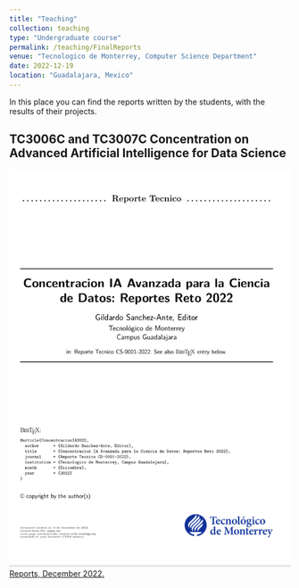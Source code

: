 ```yaml
---
title: "Teaching"
collection: teaching
type: "Undergraduate course"
permalink: /teaching/FinalReports
venue: "Tecnologico de Monterrey, Computer Science Department"
date: 2022-12-19
location: "Guadalajara, Mexico"
---
```


In this place you can find the reports written by the students, with the results of their projects.

## TC3006C and TC3007C Concentration on Advanced Artificial Intelligence for Data Science

![](/images/IMG_8902.jpg)[Reports, December 2022.](/files/ConcIA2022.pdf)